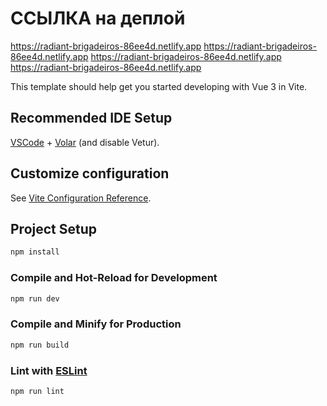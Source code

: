 # ССЫЛКА на деплой
https://radiant-brigadeiros-86ee4d.netlify.app
https://radiant-brigadeiros-86ee4d.netlify.app
https://radiant-brigadeiros-86ee4d.netlify.app
https://radiant-brigadeiros-86ee4d.netlify.app

This template should help get you started developing with Vue 3 in Vite.

## Recommended IDE Setup

[VSCode](https://code.visualstudio.com/) + [Volar](https://marketplace.visualstudio.com/items?itemName=Vue.volar) (and disable Vetur).

## Customize configuration

See [Vite Configuration Reference](https://vite.dev/config/).

## Project Setup

```sh
npm install
```

### Compile and Hot-Reload for Development

```sh
npm run dev
```

### Compile and Minify for Production

```sh
npm run build
```

### Lint with [ESLint](https://eslint.org/)

```sh
npm run lint
```
